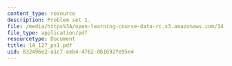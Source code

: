 ```yaml
---
content_type: resource
description: Problem set 1.
file: /media/https%3A/open-learning-course-data-rc.s3.amazonaws.com/14-127-behavioral-economics-and-finance-spring-2004/832496e2a1c7aeb447620b1692fe95e4_14_127_ps1.pdf
file_type: application/pdf
resourcetype: Document
title: 14_127_ps1.pdf
uid: 832496e2-a1c7-aeb4-4762-0b1692fe95e4
---
```

